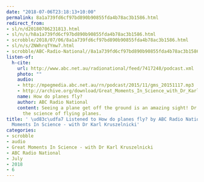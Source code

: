 ```yaml
---
date: "2018-07-06T23:18:13+10:00"
permalink: 8a1a739fd6cf97bd890b90855fda4b78ac3b1586.html
redirect_from:
- sl/n/d20180706231813.html
- sl/n/s/h8a1a739fd6cf97bd890b90855fda4b78ac3b1586.html
- scrobble/2018/07/06/8a1a739fd6cf97bd890b90855fda4b78ac3b1586.html
- sl/n/s/ZNWhrqTYmw7.html
- scrobble/ABC-Radio-National//8a1a739fd6cf97bd890b90855fda4b78ac3b1586.html
listen-of:
  h-cite:
    url: http://www.abc.net.au/radionational/feed/7417248/podcast.xml
    photo: ""
    audio:
    - http://mpegmedia.abc.net.au/rn/podcast/2015/11/gms_20151117.mp3
    - http://archive.org/download/Great_Moments_In_Science_with_Dr_Karl_Kruszelnicki-Podcast-by-ABC_Radio_National/How_do_planes_fly.mp3
    name: How do planes fly?
    author: ABC Radio National
    content: Seeing a plane get off the ground is an amazing sight! Dr Karl investigates
      the science of flying planes.
title: ' \ud83c\udfa7 Listened to How do planes fly? by ABC Radio National From Great
  Moments In Science - with Dr Karl Kruszelnicki'
categories:
- scrobble
- audio
- Great Moments In Science - with Dr Karl Kruszelnicki
- ABC Radio National
- July
- 2018
- 6
---
```

